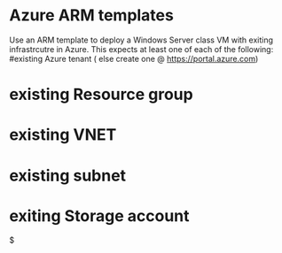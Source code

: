 # Azure ARM templates 

Use an ARM template to deploy a Windows Server class VM with exiting infrastrcutre in Azure. 
This expects at least one of each of the following:
#existing Azure tenant ( else create one @ https://portal.azure.com)
# existing Resource group
# existing VNET
# existing subnet
# exiting Storage account
$ 
